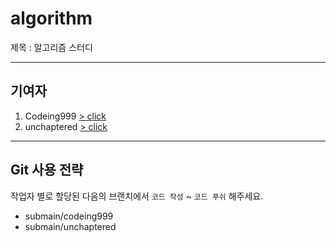 # algorithm

제목 : 알고리즘 스터디

<hr>

## 기여자

1. Codeing999 [> click](https://github.com/codeing999)
2. unchaptered [> click](https://github.com/unchaptered)

<hr>

## Git 사용 전략

작업자 별로 할당된 다음의 브랜치에서 `코드 작성` ~ `코드 푸쉬` 해주세요.

- submain/codeing999
- submain/unchaptered